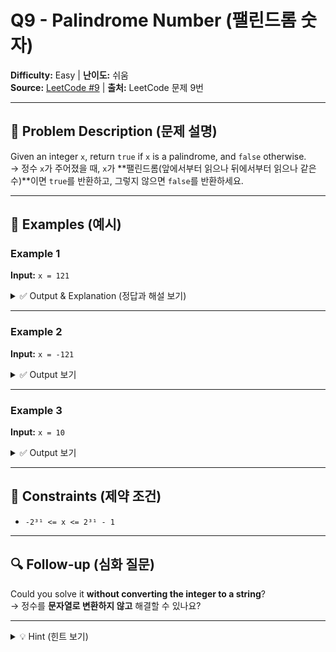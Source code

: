 # Q9 - Palindrome Number (팰린드롬 숫자)

**Difficulty:** Easy | **난이도:** 쉬움  
**Source:** [LeetCode #9](https://leetcode.com/problems/palindrome-number/) | **출처:** LeetCode 문제 9번

---

## 📘 Problem Description (문제 설명)

Given an integer `x`, return `true` if `x` is a palindrome, and `false` otherwise.  
→ 정수 `x`가 주어졌을 때, `x`가 **팰린드롬(앞에서부터 읽으나 뒤에서부터 읽으나 같은 수)**이면 `true`를 반환하고, 그렇지 않으면 `false`를 반환하세요.

---

## 🧪 Examples (예시)

### Example 1

**Input:** `x = 121`

<details>
<summary>✅ Output & Explanation (정답과 해설 보기)</summary>

**Output:** `true`  
**Explanation:** 121 reads the same from left to right and from right to left.  
→ 121은 앞에서 읽든 뒤에서 읽든 동일하므로 팰린드롬입니다.

</details>

---

### Example 2

**Input:** `x = -121`

<details>
<summary>✅ Output 보기</summary>

**Output:** `false`  
→ 왼쪽에서 읽으면 `-121`, 오른쪽에서 읽으면 `121-`로 달라지므로 팰린드롬이 아닙니다.

</details>

---

### Example 3

**Input:** `x = 10`

<details>
<summary>✅ Output 보기</summary>

**Output:** `false`  
→ 오른쪽에서 읽으면 `01`이 되어 다르므로 팰린드롬이 아닙니다.

</details>

---

## 📌 Constraints (제약 조건)

- `-2³¹ <= x <= 2³¹ - 1`

---

## 🔍 Follow-up (심화 질문)

Could you solve it **without converting the integer to a string**?  
→ 정수를 **문자열로 변환하지 않고** 해결할 수 있나요?

---

<details>
<summary>💡 Hint (힌트 보기)</summary>

- You can reverse half of the number and compare it with the other half.  
→ 숫자의 절반을 뒤집어서 나머지 절반과 비교하는 방식이 가능합니다.

- Negative numbers and numbers ending in 0 (except 0 itself) can't be palindromes.  
→ 음수나 0으로 끝나는 수(0 자체 제외)는 팰린드롬이 될 수 없습니다.

</details>